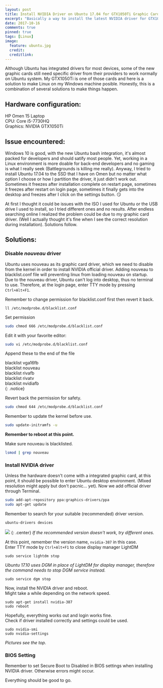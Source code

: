 ```yaml
---
layout: post
title: Install NVIDIA Driver on Ubuntu 17.04 for GTX1050Ti Graphic Card
excerpt: "Basically a way to install the latest NVIDIA driver for GTX1050Ti card on a laptop in Ubuntu."
date: 2017-10-16
comments: true
pinned: true
tags: [Linux]
image:
  feature: ubuntu.jpg
  credit: 
  creditlink: 
---
```


Although Ubuntu has integrated drivers for most devices, some of the new graphic cards still need specific driver from their providers to work normally on Ubuntu system. My GTX1050Ti is one of those cards and here is a solution to make Linux on my Windows machine posible. Honestly, this is a combination of several solutions to make things happen. 

<!--more-->

## Hardware configuration:
HP Omen 15 Laptop  
CPU: Core i5-7730HQ  
Graphics: NVIDIA GTX1050Ti

## Issue encountered:
Windows 10 is good, with the new Ubuntu bash integration, it's almost packed for developers and should satify most people. Yet, working in a Linux environment is more doable for back-end developers and no gaming is what I really seek (Battlegrounds is killing me really). Anyway, I tried to install Ubuntu 17.04 to the SSD that I have on Omen but no matter what option I choose or how I partition the driver, it just didn't work out. Sometimes it freezes after installation complete on restart page, sometimes it freezes after restart on login page, sometimes it finally gets into the desktop and freezes after I click on the settings button. :smirk: 

At first I thought it could be issues with the ISO I used for Ubuntu or the USB drive I used to install, so I tried different ones and no results. After endless searching online I realized the problem could be due to my graphic card driver. (Well I actually thought it's fine when I see the correct resolution during installation). Solutions follow.

## Solutions:
### Disable *nouveau* driver
Ubuntu uses nouveau as its graphic card driver, which we need to disable from the kernel in order to install NVIDIA official driver. Adding nouveau to blacklist.conf file will preventing linux from loading nouveau on startup.  
Due to the nouveau driver, Ubuntu can't log into desktop, thus no terminal to use. Therefore, at the login page, enter TTY mode by pressing ```Ctrl+Alt+F1```.

Remember to change permission for blacklist.conf first then revert it back. 
```shell
ll /etc/modprobe.d/blacklist.conf
```

Set permission
```bash
sudo chmod 666 /etc/modprobe.d/blacklist.conf
```

Edit it with your favorite editor:
~~~bash
sudo vi /etc/modprobe.d/blacklist.conf
~~~

Append these to the end of the file  

blacklist vga16fb  
blacklist nouveau  
blacklist rivafb  
blacklist rivatv  
blacklist nvidiafb  
{: .notice}

Revert back the permission for safety.
```bash
sudo chmod 644 /etc/modprobe.d/blacklist.conf
```

Remember to update the kernel before use.
```bash
sudo update-initramfs -u
```

**Remember to reboot at this point.** 

Make sure nouveau is blacklisted. 
```bash
lsmod | grep nouveau
```

### Install NVIDIA driver
Unless the hardware doesn't come with a integrated graphic card, at this point, it should be possible to enter Ubuntu desktop environment. (Mixed resolution might apply but don't pacnic... yet). Now we add official driver through Terminal. 
```bash
sudo add-apt-repository ppa:graphics-drivers/ppa
sudo apt-get update
```
Remember to search for your suitable (recommended) driver version. 
```bash
ubuntu-drivers devices
```
![]({{site.url}}/img/device.png)
{: .center}
*If the recommended version doesn't work, try different ones.*  

At this point, remember the version name, ```nvidia-387``` in this case.  
Enter TTY mode by ```Ctrl+Alt+F1``` to close display manager LightDM
~~~ shell
sudo service lightdm stop
~~~

*Ubuntu 17.10 uses DGM in place of LightDM for diaplay manager, therefore the command needs to stop DGM service instead.*  
~~~ shell
sudo service dgm stop
~~~

Now, install the NVIDIA driver and reboot.  
Might take a while depending on the network speed. 
~~~ shell
sudo apt-get install nvidia-387
sudo reboot
~~~
Hopefully, everything works out and login works fine.  
Check if driver installed correctly and settings could be used.
~~~ shell
sudo nvidia-smi
sudo nvidia-settings
~~~
*Pictures see the top.*

### BIOS Setting
Remember to set Secure Boot to Disabled in BIOS settings when installing NVIDIA driver. Otherwise errors might occur. 

Everything should be good to go.
